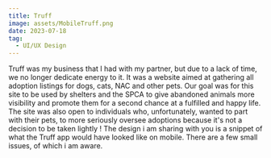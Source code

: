 ```yaml
---
title: Truff
image: assets/MobileTruff.png
date: 2023-07-18
tag:
  - UI/UX Design
---
```


Truff was my business that I had with my partner, but due to a lack of time, we no longer dedicate energy to it. It was a website aimed at gathering all adoption listings for dogs, cats, NAC and other pets. Our goal was for this site to be used by shelters and the SPCA to give abandoned animals more visibility and promote them for a second chance at a fulfilled and happy life. The site was also open to individuals who, unfortunately, wanted to part with their pets, to more seriously oversee adoptions because it's not a decision to be taken lightly ! The design i am sharing with you is a snippet of what the Truff app would have looked like on mobile. There are a few small issues, of which i am aware.
